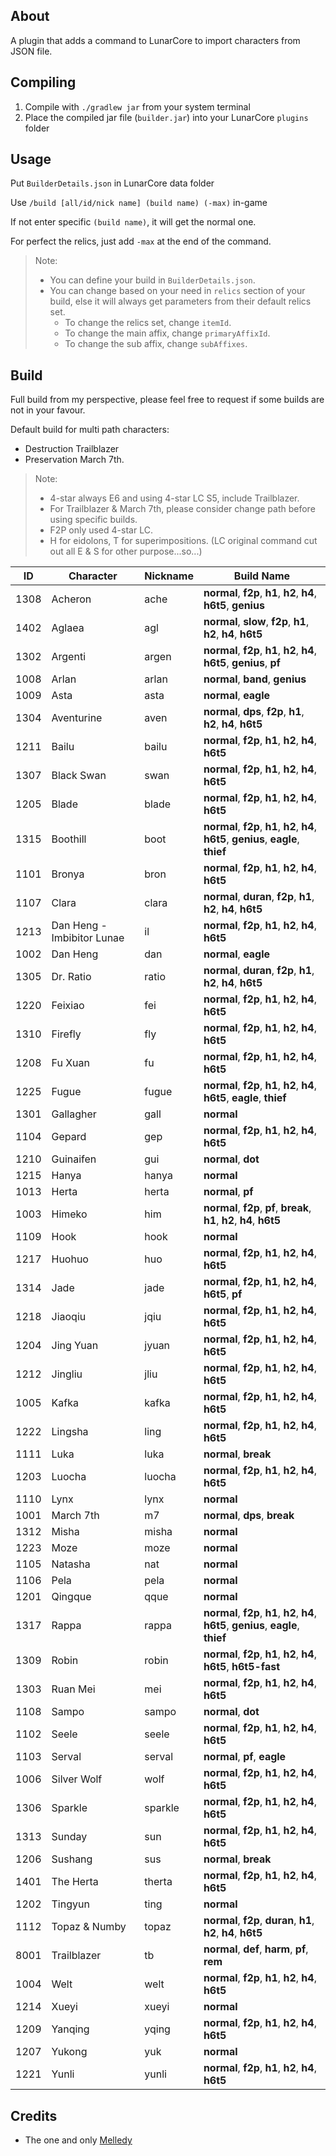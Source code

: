 ## About

A plugin that adds a command to LunarCore to import characters from JSON file.

## Compiling

1. Compile with `./gradlew jar` from your system terminal
2. Place the compiled jar file (`builder.jar`) into your LunarCore `plugins` folder

## Usage

Put `BuilderDetails.json` in LunarCore data folder

Use `/build [all/id/nick name] (build name) (-max)` in-game

If not enter specific `(build name)`, it will get the normal one.

For perfect the relics, just add `-max` at the end of the command.

> Note:
> * You can define your build in `BuilderDetails.json`.
> * You can change based on your need in `relics` section of your build, else it will always get parameters from their default relics set.
>   * To change the relics set, change `itemId`.
>   * To change the main affix, change `primaryAffixId`.
>   * To change the sub affix, change `subAffixes`.

## Build

Full build from my perspective, please feel free to request if some builds are not in your favour.

Default build for multi path characters:
 * Destruction Trailblazer
 * Preservation March 7th.

> Note:
> * 4-star always E6 and using 4-star LC S5, include Trailblazer.
> * For Trailblazer & March 7th, please consider change path before using specific builds.
> * F2P only used 4-star LC.
> * H for eidolons, T for superimpositions. (LC original command cut out all E & S for other purpose...so...)


| ID   | Character     | Nickname | Build Name |
|------|---------------|----------|------------|
| 1308 | Acheron | ache | **normal**, **f2p**, **h1**, **h2**, **h4**, **h6t5**, **genius** |
| 1402 | Aglaea | agl | **normal**, **slow**, **f2p**, **h1**, **h2**, **h4**, **h6t5** |
| 1302 | Argenti | argen | **normal**, **f2p**, **h1**, **h2**, **h4**, **h6t5**, **genius**, **pf** |
| 1008 | Arlan | arlan | **normal**, **band**, **genius** |
| 1009 | Asta | asta | **normal**, **eagle** |
| 1304 | Aventurine | aven | **normal**, **dps**, **f2p**, **h1**, **h2**, **h4**, **h6t5** |
| 1211 | Bailu | bailu | **normal**, **f2p**, **h1**, **h2**, **h4**, **h6t5** |
| 1307 | Black Swan | swan | **normal**, **f2p**, **h1**, **h2**, **h4**, **h6t5** |
| 1205 | Blade | blade | **normal**, **f2p**, **h1**, **h2**, **h4**, **h6t5** |
| 1315 | Boothill | boot | **normal**, **f2p**, **h1**, **h2**, **h4**, **h6t5**, **genius**, **eagle**, **thief** |
| 1101 | Bronya | bron | **normal**, **f2p**, **h1**, **h2**, **h4**, **h6t5** |
| 1107 | Clara | clara | **normal**, **duran**, **f2p**, **h1**, **h2**, **h4**, **h6t5** |
| 1213 | Dan Heng - Imbibitor Lunae | il | **normal**, **f2p**, **h1**, **h2**, **h4**, **h6t5** |
| 1002 | Dan Heng | dan | **normal**, **eagle** |
| 1305 | Dr. Ratio | ratio | **normal**, **duran**, **f2p**, **h1**, **h2**, **h4**, **h6t5** |
| 1220 | Feixiao | fei | **normal**, **f2p**, **h1**, **h2**, **h4**, **h6t5** |
| 1310 | Firefly | fly | **normal**, **f2p**, **h1**, **h2**, **h4**, **h6t5** |
| 1208 | Fu Xuan | fu | **normal**, **f2p**, **h1**, **h2**, **h4**, **h6t5** |
| 1225 | Fugue | fugue | **normal**, **f2p**, **h1**, **h2**, **h4**, **h6t5**, **eagle**, **thief** |
| 1301 | Gallagher | gall | **normal** |
| 1104 | Gepard | gep | **normal**, **f2p**, **h1**, **h2**, **h4**, **h6t5** |
| 1210 | Guinaifen | gui | **normal**, **dot** |
| 1215 | Hanya | hanya | **normal** |
| 1013 | Herta | herta | **normal**, **pf** |
| 1003 | Himeko | him | **normal**, **f2p**, **pf**, **break**, **h1**, **h2**, **h4**, **h6t5** |
| 1109 | Hook | hook | **normal** |
| 1217 | Huohuo | huo | **normal**, **f2p**, **h1**, **h2**, **h4**, **h6t5** |
| 1314 | Jade | jade | **normal**, **f2p**, **h1**, **h2**, **h4**, **h6t5**, **pf** |
| 1218 | Jiaoqiu | jqiu | **normal**, **f2p**, **h1**, **h2**, **h4**, **h6t5** |
| 1204 | Jing Yuan | jyuan | **normal**, **f2p**, **h1**, **h2**, **h4**, **h6t5** |
| 1212 | Jingliu | jliu | **normal**, **f2p**, **h1**, **h2**, **h4**, **h6t5** |
| 1005 | Kafka | kafka | **normal**, **f2p**, **h1**, **h2**, **h4**, **h6t5** |
| 1222 | Lingsha | ling | **normal**, **f2p**, **h1**, **h2**, **h4**, **h6t5** |
| 1111 | Luka | luka | **normal**, **break** |
| 1203 | Luocha | luocha | **normal**, **f2p**, **h1**, **h2**, **h4**, **h6t5** |
| 1110 | Lynx | lynx | **normal** |
| 1001 | March 7th | m7 | **normal**, **dps**, **break** |
| 1312 | Misha | misha | **normal** |
| 1223 | Moze | moze | **normal** |
| 1105 | Natasha | nat | **normal** |
| 1106 | Pela | pela | **normal** |
| 1201 | Qingque | qque | **normal** |
| 1317 | Rappa | rappa | **normal**, **f2p**, **h1**, **h2**, **h4**, **h6t5**, **genius**, **eagle**, **thief** |
| 1309 | Robin | robin | **normal**, **f2p**, **h1**, **h2**, **h4**, **h6t5**, **h6t5-fast** |
| 1303 | Ruan Mei | mei | **normal**, **f2p**, **h1**, **h2**, **h4**, **h6t5** |
| 1108 | Sampo | sampo | **normal**, **dot** |
| 1102 | Seele | seele | **normal**, **f2p**, **h1**, **h2**, **h4**, **h6t5** |
| 1103 | Serval | serval | **normal**, **pf**, **eagle** |
| 1006 | Silver Wolf | wolf | **normal**, **f2p**, **h1**, **h2**, **h4**, **h6t5** |
| 1306 | Sparkle | sparkle | **normal**, **f2p**, **h1**, **h2**, **h4**, **h6t5** |
| 1313 | Sunday | sun | **normal**, **f2p**, **h1**, **h2**, **h4**, **h6t5** |
| 1206 | Sushang | sus | **normal**, **break** |
| 1401 | The Herta | therta | **normal**, **f2p**, **h1**, **h2**, **h4**, **h6t5** |
| 1202 | Tingyun | ting | **normal** |
| 1112 | Topaz & Numby | topaz | **normal**, **f2p**, **duran**, **h1**, **h2**, **h4**, **h6t5** |
| 8001 | Trailblazer | tb | **normal**, **def**, **harm**, **pf**, **rem** |
| 1004 | Welt | welt | **normal**, **f2p**, **h1**, **h2**, **h4**, **h6t5** |
| 1214 | Xueyi | xueyi | **normal** |
| 1209 | Yanqing | yqing | **normal**, **f2p**, **h1**, **h2**, **h4**, **h6t5** |
| 1207 | Yukong | yuk | **normal** |
| 1221 | Yunli | yunli | **normal**, **f2p**, **h1**, **h2**, **h4**, **h6t5** |


## Credits

- The one and only [Melledy](https://github.com/Melledy)
